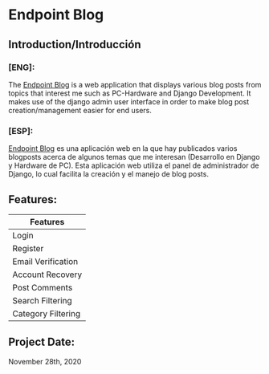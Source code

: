 # Endpoint Blog #
## Introduction/Introducción ##
### [ENG]: ###
The [Endpoint Blog](http://endpoint-blog.herokuapp.com/ "Endpoint Blog") is a web application that displays various blog posts from topics that interest me such as PC-Hardware and Django Development. It makes use of the django admin user interface in order to make blog post creation/management easier for end users. 

### [ESP]: ###
[Endpoint Blog](http://endpoint-blog.herokuapp.com/ "Endpoint Blog") es una aplicación web en la que hay publicados varios blogposts acerca de algunos temas que me interesan (Desarrollo en Django y Hardware de PC). Esta aplicación web utiliza el panel de administrador de Django, lo cual facilita la creación y el manejo de blog posts. 


## Features: ##
Features           | 
-------------------| 
Login              | 
Register           |
Email Verification |
Account Recovery   |
Post Comments      |
Search Filtering   |
Category Filtering |


## Project Date: ##
November 28th, 2020
